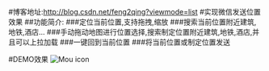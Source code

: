 #博客地址:http://blog.csdn.net/feng2qing?viewmode=list
#实现微信发送位置效果
##功能简介:
###定位当前位置,支持拖拽,缩放
###搜索当前位置附近建筑,地铁,酒店...
###手动拖动地图进行位置选择,搜索制定位置附近建筑,地铁,酒店,并且可以上拉加载
###一键回到当前位置
###将当前位置或制定位置发送

#DEMO效果
![Mou icon](http://g.recordit.co/Br2vv3DWd1.gif)

